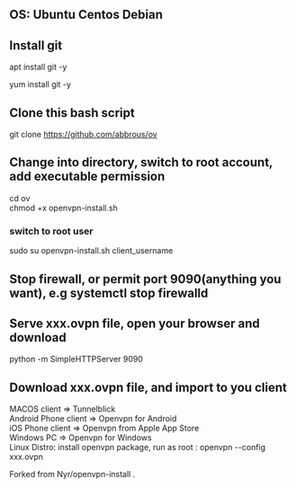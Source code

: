 
## OS: Ubuntu Centos Debian

## Install git
apt install git -y<br>

yum install git -y<br>


## Clone this bash script
git clone https://github.com/abbrous/ov

## Change into directory, switch to root account, add executable permission
cd ov<br>
chmod +x openvpn-install.sh
### switch to root user
sudo su
openvpn-install.sh client_username

## Stop firewall, or permit port 9090(anything you want), e.g systemctl stop firewalld
## Serve xxx.ovpn file, open your browser and download
python -m SimpleHTTPServer 9090<br>


## Download xxx.ovpn file, and import to you client

MACOS client => Tunnelblick<br>
Android Phone client => Openvpn for Android<br>
iOS Phone client => Openvpn from Apple App Store<br>
Windows PC => Openvpn for Windows<br>
Linux Distro: install openvpn package, run as root : openvpn --config xxx.ovpn<br>

Forked from Nyr/openvpn-install . 
